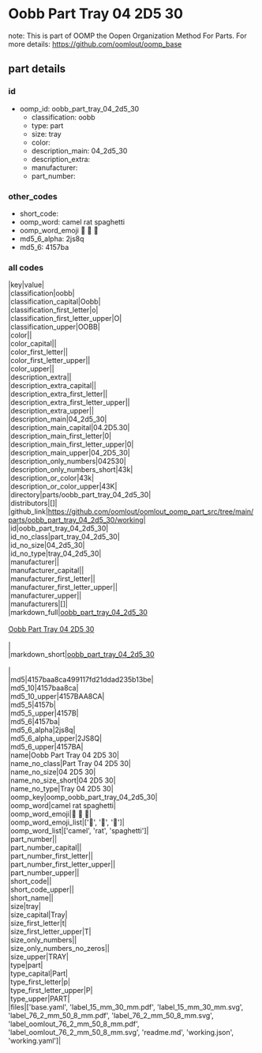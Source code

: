 # Oobb Part Tray 04 2D5 30  

note: This is part of OOMP the Oopen Organization Method For Parts. For more details: https://github.com/oomlout/oomp_base

##  part details





### id
* oomp_id: oobb_part_tray_04_2d5_30
  * classification: oobb
  * type: part
  * size: tray
  * color: 
  * description_main: 04_2d5_30
  * description_extra: 
  * manufacturer: 
  * part_number: 

### other_codes
* short_code: 
* oomp_word: camel rat spaghetti
* oomp_word_emoji :camel: :rat: :spaghetti:
* md5_6_alpha: 2js8q
* md5_6: 4157ba

### all codes 
|key|value|  
|classification|oobb|  
|classification_capital|Oobb|  
|classification_first_letter|o|  
|classification_first_letter_upper|O|  
|classification_upper|OOBB|  
|color||  
|color_capital||  
|color_first_letter||  
|color_first_letter_upper||  
|color_upper||  
|description_extra||  
|description_extra_capital||  
|description_extra_first_letter||  
|description_extra_first_letter_upper||  
|description_extra_upper||  
|description_main|04_2d5_30|  
|description_main_capital|04.2D5.30|  
|description_main_first_letter|0|  
|description_main_first_letter_upper|0|  
|description_main_upper|04_2D5_30|  
|description_only_numbers|042530|  
|description_only_numbers_short|43k|  
|description_or_color|43k|  
|description_or_color_upper|43K|  
|directory|parts/oobb_part_tray_04_2d5_30|  
|distributors|[]|  
|github_link|https://github.com/oomlout/oomlout_oomp_part_src/tree/main/parts/oobb_part_tray_04_2d5_30/working|  
|id|oobb_part_tray_04_2d5_30|  
|id_no_class|part_tray_04_2d5_30|  
|id_no_size|04_2d5_30|  
|id_no_type|tray_04_2d5_30|  
|manufacturer||  
|manufacturer_capital||  
|manufacturer_first_letter||  
|manufacturer_first_letter_upper||  
|manufacturer_upper||  
|manufacturers|[]|  
|markdown_full|[oobb_part_tray_04_2d5_30](https://github.com/oomlout/oomlout_oomp_part_src/tree/main/parts/oobb_part_tray_04_2d5_30/working)<br>[](https://github.com/oomlout/oomlout_oomp_part_src/tree/main/parts/oobb_part_tray_04_2d5_30/working)<br>[Oobb Part Tray 04 2D5 30](https://github.com/oomlout/oomlout_oomp_part_src/tree/main/parts/oobb_part_tray_04_2d5_30/working)<br><br>|  
|markdown_short|[oobb_part_tray_04_2d5_30](https://github.com/oomlout/oomlout_oomp_part_src/tree/main/parts/oobb_part_tray_04_2d5_30/working)<br><br>|  
|md5|4157baa8ca499117fd21ddad235b13be|  
|md5_10|4157baa8ca|  
|md5_10_upper|4157BAA8CA|  
|md5_5|4157b|  
|md5_5_upper|4157B|  
|md5_6|4157ba|  
|md5_6_alpha|2js8q|  
|md5_6_alpha_upper|2JS8Q|  
|md5_6_upper|4157BA|  
|name|Oobb Part Tray 04 2D5 30|  
|name_no_class|Part Tray 04 2D5 30|  
|name_no_size|04 2D5 30|  
|name_no_size_short|04 2D5 30|  
|name_no_type|Tray 04 2D5 30|  
|oomp_key|oomp_oobb_part_tray_04_2d5_30|  
|oomp_word|camel rat spaghetti|  
|oomp_word_emoji|:camel: :rat: :spaghetti:|  
|oomp_word_emoji_list|[':camel:', ':rat:', ':spaghetti:']|  
|oomp_word_list|['camel', 'rat', 'spaghetti']|  
|part_number||  
|part_number_capital||  
|part_number_first_letter||  
|part_number_first_letter_upper||  
|part_number_upper||  
|short_code||  
|short_code_upper||  
|short_name||  
|size|tray|  
|size_capital|Tray|  
|size_first_letter|t|  
|size_first_letter_upper|T|  
|size_only_numbers||  
|size_only_numbers_no_zeros||  
|size_upper|TRAY|  
|type|part|  
|type_capital|Part|  
|type_first_letter|p|  
|type_first_letter_upper|P|  
|type_upper|PART|  
|files|['base.yaml', 'label_15_mm_30_mm.pdf', 'label_15_mm_30_mm.svg', 'label_76_2_mm_50_8_mm.pdf', 'label_76_2_mm_50_8_mm.svg', 'label_oomlout_76_2_mm_50_8_mm.pdf', 'label_oomlout_76_2_mm_50_8_mm.svg', 'readme.md', 'working.json', 'working.yaml']|  
